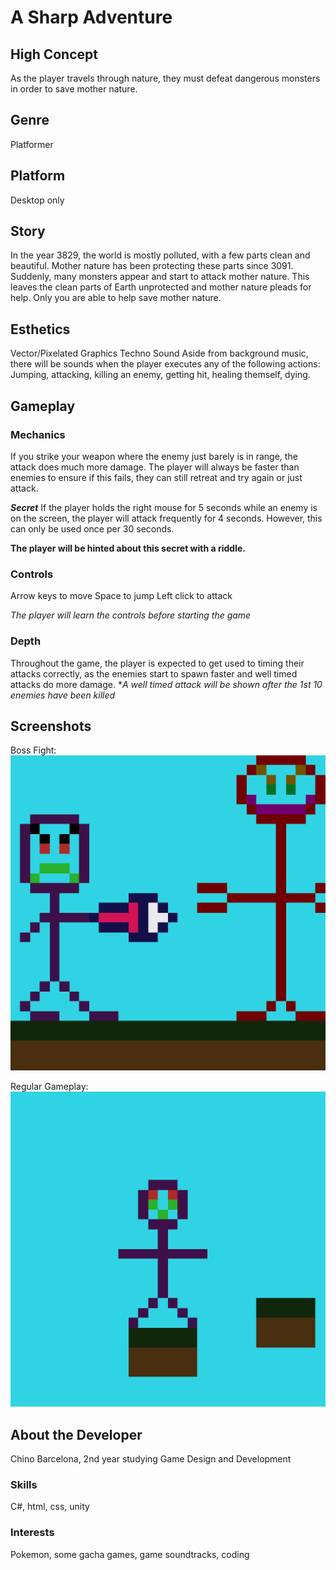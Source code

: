 A Sharp Adventure
======

## High Concept
As the player travels through nature, they must defeat dangerous monsters in order to save mother nature.

## Genre
Platformer

## Platform
Desktop only

## Story
In the year 3829, the world is mostly polluted, with a few parts clean and beautiful. 
Mother nature has been protecting these parts since 3091. Suddenly, many monsters appear and start to attack mother nature.
This leaves the clean parts of Earth unprotected and mother nature pleads for help. Only you are able to help save mother nature.

## Esthetics
Vector/Pixelated Graphics
Techno Sound
Aside from background music, there will be sounds when the player executes any of the following actions:
Jumping, attacking, killing an enemy, getting hit, healing themself, dying.

## Gameplay
### Mechanics
If you strike your weapon where the enemy just barely is in range, the attack does much more damage.
The player will always be faster than enemies to ensure if this fails, they can still retreat and try again or just attack.

***Secret***
If the player holds the right mouse for 5 seconds while an enemy is on the screen, the player will attack frequently for 4 seconds.
However, this can only be used once per 30 seconds.

**The player will be hinted about this secret with a riddle.**

### Controls
Arrow keys to move
Space to jump
Left click to attack

*The player will learn the controls before starting the game*

### Depth
Throughout the game, the player is expected to get used to timing their attacks correctly, 
as the enemies start to spawn faster and well timed attacks do more damage.
**A well timed attack will be shown after the 1st 10 enemies have been killed*

## Screenshots
Boss Fight:
![alt text](https://github.com/ChinoB/IGME-230/blob/master/vs%20boss.png "Boss Fight")

Regular Gameplay:
![alt text](https://github.com/ChinoB/IGME-230/blob/master/gameplay%20screenshot.png "Regular Gameplay")

## About the Developer
Chino Barcelona, 2nd year studying Game Design and Development

### Skills
C#, html, css, unity

### Interests
Pokemon, some gacha games, game soundtracks, coding
